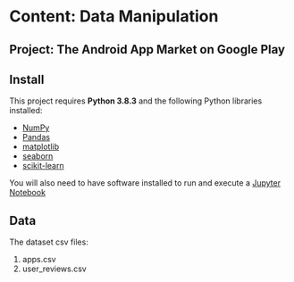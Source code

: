 # Content: Data Manipulation
## Project: The Android App Market on Google Play


## Install

This project requires **Python 3.8.3** and the following Python libraries installed:

- [NumPy](http://www.numpy.org/)
- [Pandas](http://pandas.pydata.org)
- [matplotlib](http://matplotlib.org/)
- [seaborn](https://seaborn.pydata.org/)
- [scikit-learn](http://scikit-learn.org/stable/)

You will also need to have software installed to run and execute a [Jupyter Notebook](http://ipython.org/notebook.html)



## Data

The dataset csv files:
1) apps.csv
2) user_reviews.csv
